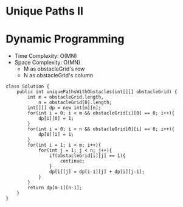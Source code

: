 # Unique Paths II

# Dynamic Programming

- Time Complexity: O(MN)
- Space Complexity: O(MN)
  - M as obstacleGrid's row
  - N as obstacleGrid's column

```
class Solution {
    public int uniquePathsWithObstacles(int[][] obstacleGrid) {
        int m = obstacleGrid.length,
            n = obstacleGrid[0].length;
        int[][] dp = new int[m][n];
        for(int i = 0; i < m && obstacleGrid[i][0] == 0; i++){
            dp[i][0] = 1;
        }
        for(int i = 0; i < n && obstacleGrid[0][i] == 0; i++){
            dp[0][i] = 1;
        }
        for(int i = 1; i < m; i++){
            for(int j = 1; j < n; j++){
                if(obstacleGrid[i][j] == 1){
                    continue;
                }
                dp[i][j] = dp[i-1][j] + dp[i][j-1];
            }
        }
        return dp[m-1][n-1];
    }
}
```
